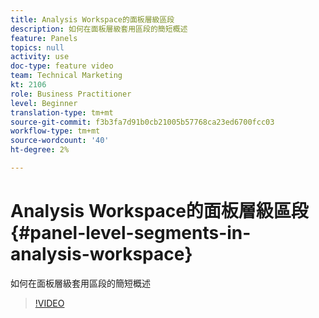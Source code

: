 ```yaml
---
title: Analysis Workspace的面板層級區段
description: 如何在面板層級套用區段的簡短概述
feature: Panels
topics: null
activity: use
doc-type: feature video
team: Technical Marketing
kt: 2106
role: Business Practitioner
level: Beginner
translation-type: tm+mt
source-git-commit: f3b3fa7d91b0cb21005b57768ca23ed6700fcc03
workflow-type: tm+mt
source-wordcount: '40'
ht-degree: 2%

---
```



# Analysis Workspace的面板層級區段{#panel-level-segments-in-analysis-workspace}

如何在面板層級套用區段的簡短概述

>[!VIDEO](https://video.tv.adobe.com/v/24032/?quality=12)
